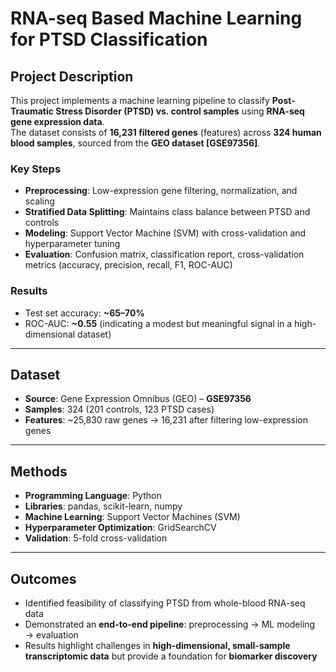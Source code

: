 # RNA-seq Based Machine Learning for PTSD Classification

## Project Description  
This project implements a machine learning pipeline to classify **Post-Traumatic Stress Disorder (PTSD) vs. control samples** using **RNA-seq gene expression data**.  
The dataset consists of **16,231 filtered genes** (features) across **324 human blood samples**, sourced from the **GEO dataset [GSE97356]**.

### Key Steps
- **Preprocessing**: Low-expression gene filtering, normalization, and scaling  
- **Stratified Data Splitting**: Maintains class balance between PTSD and controls  
- **Modeling**: Support Vector Machine (SVM) with cross-validation and hyperparameter tuning  
- **Evaluation**: Confusion matrix, classification report, cross-validation metrics (accuracy, precision, recall, F1, ROC-AUC)  

### Results
- Test set accuracy: **~65–70%**  
- ROC-AUC: **~0.55** (indicating a modest but meaningful signal in a high-dimensional dataset)  

---

## Dataset
- **Source**: Gene Expression Omnibus (GEO) – **GSE97356**  
- **Samples**: 324 (201 controls, 123 PTSD cases)  
- **Features**: ~25,830 raw genes → 16,231 after filtering low-expression genes  

---

## Methods
- **Programming Language**: Python  
- **Libraries**: pandas, scikit-learn, numpy  
- **Machine Learning**: Support Vector Machines (SVM)  
- **Hyperparameter Optimization**: GridSearchCV  
- **Validation**: 5-fold cross-validation  

---

## Outcomes
- Identified feasibility of classifying PTSD from whole-blood RNA-seq data  
- Demonstrated an **end-to-end pipeline**: preprocessing → ML modeling → evaluation  
- Results highlight challenges in **high-dimensional, small-sample transcriptomic data** but provide a foundation for **biomarker discovery**  
